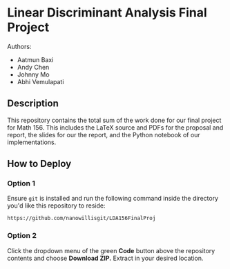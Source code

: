 # Linear Discriminant Analysis Final Project

Authors:

- Aatmun Baxi
- Andy Chen
- Johnny Mo
- Abhi Vemulapati

## Description

This repository contains the total sum of the work done for our final project for Math 156. This includes the LaTeX source and PDFs for the proposal and report, the slides for our the report, and the Python notebook of our implementations.

## How to Deploy

### Option 1

Ensure `git` is installed and run the following command inside the directory you'd like this repository to reside:
```
https://github.com/nanowillisgit/LDA156FinalProj
```

### Option 2

Click the dropdown menu of the green **Code** button above the repository contents and choose **Download ZIP.** Extract in your desired location.
